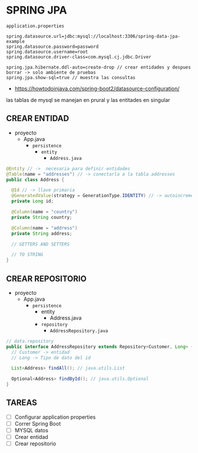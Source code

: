# SPRING JPA

`application.properties`

```
spring.datasource.url=jdbc:mysql://localhost:3306/spring-data-jpa-example
spring.datasource.password=password
spring.datasource.username=root
spring.datasource.driver-class=com.mysql.cj.jdbc.Driver

spring.jpa.hibernate.ddl-auto=create-drop // crear entidades y despues borrar -> solo ambiente de pruebas
spring.jpa.show-sql=true // muestra las consultas
```

- https://howtodoinjava.com/spring-boot2/datasource-configuration/

las tablas de mysql se manejan en prural y las entitades en singular

## CREAR ENTIDAD
- proyecto
  - App.java
    - `persistence`
      - `entity`
        - `Address.java`

```java
@Entity // ->  necesaria para definir entidades
@Table(name = "addresses") // -> conectarla a la tabla addresses
public class Address {

  @Id // -> llave primaria
  @GeneratedValue(strategy = GenerationType.IDENTITY) // -> autoincremental
  private Long id;

  @Column(name = "country")
  private String country;

  @Column(name = "address")
  private String address;

  // GETTERS AND SETTERS

  // TO STRING
}

```

## CREAR REPOSITORIO
- proyecto
  - App.java
    - `persistence`
      - entity
        - Address.java
      - `repository`
        - `AddressRepository.java`
       
```java
// data.repository
public interface AddressRepository extends Repository<Customer, Long> {
  // Customer -> entidad
  // Long -> Tipo de dato del id

  List<Address> findAll(); // java.utils.List

  Optional<Address> findById(); // java.utils.Optional
}
```


## TAREAS

- [ ] Configurar application properties
- [ ] Correr Spring Boot
- [ ] MYSQL datos
- [ ] Crear entidad
- [ ] Crear repositorio
